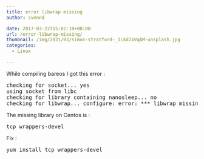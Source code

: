 ```yaml
---
title: error libwrap missing
author: svennd

date: 2017-03-22T15:02:10+00:00
url: /error-libwrap-missing/
thumbnail: /img/2021/03/simon-stratford-_ILkd7aVqAM-unsplash.jpg
categories:
  - Linux

---
```

While compiling bareos I got this error :

<pre>checking for socket... yes
using socket from libc
checking for library containing nanosleep... no
checking for libwrap... configure: error: *** libwrap missing</pre>

The missing library on Centos is :

<pre>tcp_wrappers-devel</pre>

Fix :

<pre>yum install tcp_wrappers-devel</pre>